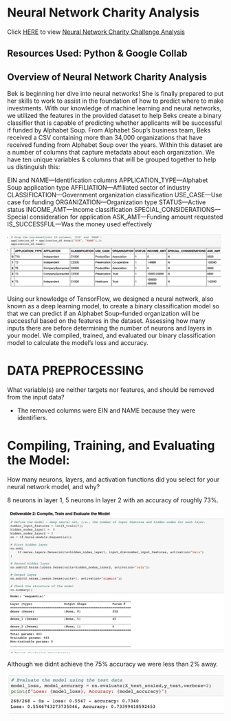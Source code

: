 # Neural Network Charity Analysis

Click [HERE](https://github.com/stackanna/Neural_Network_Charity_Analysis/blob/f0d8455e9a2df45395834cab108da729d357b287/AlphabetSoupCharity.ipynb) to view [Neural Network Charity Challenge Analysis](https://github.com/stackanna/Neural_Network_Charity_Analysis/blob/f0d8455e9a2df45395834cab108da729d357b287/AlphabetSoupCharity.ipynb)

## Resources Used: Python & Google Collab

## Overview of Neural Network Charity Analysis

Bek is beginning her dive into neural networks! She is finally prepared to put her skills to work to assist in the foundation of how to predict where to make investments. With our knowledge of machine learning and neural networks, we utilized the features in the provided dataset to help Beks create a binary classifier that is capable of predicting whether applicants will be successful if funded by Alphabet Soup. From Alphabet Soup’s business team, Beks received a CSV containing more than 34,000 organizations that have received funding from Alphabet Soup over the years. Within this dataset are a number of columns that capture metadata about each organization. We have ten unique variables & columns that will be grouped together to help us distinguish this:

EIN and NAME—Identification columns
APPLICATION_TYPE—Alphabet Soup application type
AFFILIATION—Affiliated sector of industry
CLASSIFICATION—Government organization classification
USE_CASE—Use case for funding
ORGANIZATION—Organization type
STATUS—Active status
INCOME_AMT—Income classification
SPECIAL_CONSIDERATIONS—Special consideration for application
ASK_AMT—Funding amount requested
IS_SUCCESSFUL—Was the money used effectively


![alt text](https://github.com/stackanna/Neural_Network_Charity_Analysis/blob/21e9802272a0e7cc00f1160ea6c4a1b88d039b07/Screen%20Shot%202021-07-25%20at%209.12.53%20PM.png)

Using our knowledge of TensorFlow, we designed a neural network, also known as a deep learning model, to create a binary classification model so that we can predict if an Alphabet Soup–funded organization will be successful based on the features in the dataset. Assessing how many inputs there are before determining the number of neurons and layers in your model. We compiled, trained, and evaluated our binary classification model to calculate the model’s loss and accuracy.

# DATA PREPROCESSING

What variable(s) are neither targets nor features, and should be removed from the input data?
- The removed columns were EIN and NAME because they were identifiers.

# Compiling, Training, and Evaluating the Model:

How many neurons, layers, and activation functions did you select for your neural network model, and why?

8 neurons in layer 1, 5 neurons in layer 2 with an accuracy of roughly 73%. 

![alt text](https://github.com/stackanna/Neural_Network_Charity_Analysis/blob/283c7b0961224037a96aa815942bcdb5f7364d3e/Screen%20Shot%202021-07-25%20at%209.57.01%20PM.png)

Although we didnt achieve the 75% accuracy we were less than 2% away. 

![alt text](https://github.com/stackanna/Neural_Network_Charity_Analysis/blob/21e9802272a0e7cc00f1160ea6c4a1b88d039b07/Screen%20Shot%202021-07-25%20at%209.15.22%20PM.png)
